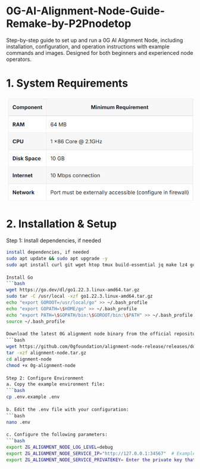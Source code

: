 # 0G-AI-Alignment-Node-Guide-Remake-by-P2Pnodetop
Step-by-step guide to set up and run a 0G AI Alignment Node, including installation, configuration, and operation instructions with example commands and images. Designed for both beginners and experienced node operators.

# 1. System Requirements
![System Requirements](Images0G/Requirement.png)

# 2. Installation & Setup
Step 1: Install dependencies, if needed

```bash
install dependencies, if needed
sudo apt update && sudo apt upgrade -y
sudo apt install curl git wget htop tmux build-essential jq make lz4 gcc unzip -y

Install Go
```bash
wget https://go.dev/dl/go1.22.3.linux-amd64.tar.gz
sudo tar -C /usr/local -xzf go1.22.3.linux-amd64.tar.gz
echo "export GOROOT=/usr/local/go" >> ~/.bash_profile
echo "export GOPATH=\$HOME/go" >> ~/.bash_profile
echo "export PATH=\$GOPATH/bin:\$GOROOT/bin:\$PATH" >> ~/.bash_profile
source ~/.bash_profile

Download the latest 0G alignment node binary from the official repository:
```bash
wget https://github.com/0gfoundation/alignment-node-release/releases/download/v1.0.0/alignment-node.tar.gz
tar -xzf alignment-node.tar.gz
cd alignment-node
chmod +x 0g-alignment-node

Step 2: Configure Environment
a. Copy the example environment file:
```bash
cp .env.example .env

b. Edit the .env file with your configuration:
```bash
nano .env

c. Configure the following parameters:
```bash
export ZG_ALIGNMENT_NODE_LOG_LEVEL=debug
export ZG_ALIGNMENT_NODE_SERVICE_IP="http://127.0.0.1:34567"  # Example: http://36.50.176.xxx:34567
export ZG_ALIGNMENT_NODE_SERVICE_PRIVATEKEY= Enter the private key that holds the NFT here, omit the 0x




























